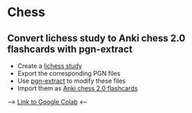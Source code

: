 # Chess

## Convert lichess study to Anki chess 2.0 flashcards with pgn-extract

- Create a [lichess study](https://lichess.org/study/dCLE24Th)
- Export the corresponding PGN files
- Use [pgn-extract](https://www.cs.kent.ac.uk/people/staff/djb/pgn-extract/) to modify these files
- Import them as [Anki chess 2.0 flashcards](https://github.com/TowelSniffer/Anki-Chess-2.0)

--> [Link to Google Colab](https://colab.research.google.com/github/kevinpolisano/chess/blob/main/convert_lichess_to_anki_flashcard_with_pgn_extract.ipynb) <--
